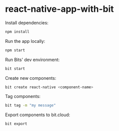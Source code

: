 # react-native-app-with-bit

Install dependencies:

``` bash
npm install
```

Run the app locally:

``` bash
npm start
```

Run Bits' dev environment:

``` bash
bit start
```

Create new components:

``` bash
bit create react-native <component-name>
```

Tag components:

``` bash
bit tag -m "my message"
```

Export components to bit.cloud:

``` bash
bit export 
``` 